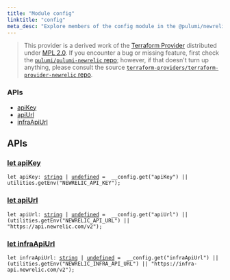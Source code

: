 ```yaml
---
title: "Module config"
linktitle: "config"
meta_desc: "Explore members of the config module in the @pulumi/newrelic package."
---
```


<!-- WARNING: this page was generated by a tool. Do not edit it by hand. -->
<!-- To change it, please see https://github.com/pulumi/docs/tree/master/tools/tscdocgen. -->


> This provider is a derived work of the [Terraform Provider](https://github.com/terraform-providers/terraform-provider-newrelic)
> distributed under [MPL 2.0](https://www.mozilla.org/en-US/MPL/2.0/). If you encounter a bug or missing feature,
> first check the [`pulumi/pulumi-newrelic` repo](https://github.com/pulumi/pulumi-newrelic/issues); however, if that doesn't turn up anything,
> please consult the source [`terraform-providers/terraform-provider-newrelic` repo](https://github.com/terraform-providers/terraform-provider-newrelic/issues).







<h3>APIs</h3>
<ul class="api">
    <li><a href="#apiKey"><span class="symbol api"></span>apiKey</a></li>
    <li><a href="#apiUrl"><span class="symbol api"></span>apiUrl</a></li>
    <li><a href="#infraApiUrl"><span class="symbol api"></span>infraApiUrl</a></li>
</ul>




<h2 id="apis">APIs</h2>
<h3 class="pdoc-module-header" id="apiKey" data-link-title="apiKey">
    <a href="https://github.com/pulumi/pulumi-newrelic/blob/3d3f7382842e05379f030e39845da424ce682713/sdk/nodejs/config/vars.ts#L9">
        let <strong>apiKey</strong>
    </a>
</h3>

<pre class="highlight"><code><span class='kd'>let</span> apiKey: <span class='kd'><a href='https://developer.mozilla.org/en-US/docs/Web/JavaScript/Reference/Global_Objects/String'>string</a></span> | <span class='kd'><a href='https://developer.mozilla.org/en-US/docs/Web/JavaScript/Reference/Global_Objects/undefined'>undefined</a></span> = <span class='s2'> __config.get(&#34;apiKey&#34;) || utilities.getEnv(&#34;NEWRELIC_API_KEY&#34;)</span>;</code></pre>
<h3 class="pdoc-module-header" id="apiUrl" data-link-title="apiUrl">
    <a href="https://github.com/pulumi/pulumi-newrelic/blob/3d3f7382842e05379f030e39845da424ce682713/sdk/nodejs/config/vars.ts#L10">
        let <strong>apiUrl</strong>
    </a>
</h3>

<pre class="highlight"><code><span class='kd'>let</span> apiUrl: <span class='kd'><a href='https://developer.mozilla.org/en-US/docs/Web/JavaScript/Reference/Global_Objects/String'>string</a></span> | <span class='kd'><a href='https://developer.mozilla.org/en-US/docs/Web/JavaScript/Reference/Global_Objects/undefined'>undefined</a></span> = <span class='s2'> __config.get(&#34;apiUrl&#34;) || (utilities.getEnv(&#34;NEWRELIC_API_URL&#34;) || &#34;https://api.newrelic.com/v2&#34;)</span>;</code></pre>
<h3 class="pdoc-module-header" id="infraApiUrl" data-link-title="infraApiUrl">
    <a href="https://github.com/pulumi/pulumi-newrelic/blob/3d3f7382842e05379f030e39845da424ce682713/sdk/nodejs/config/vars.ts#L11">
        let <strong>infraApiUrl</strong>
    </a>
</h3>

<pre class="highlight"><code><span class='kd'>let</span> infraApiUrl: <span class='kd'><a href='https://developer.mozilla.org/en-US/docs/Web/JavaScript/Reference/Global_Objects/String'>string</a></span> | <span class='kd'><a href='https://developer.mozilla.org/en-US/docs/Web/JavaScript/Reference/Global_Objects/undefined'>undefined</a></span> = <span class='s2'> __config.get(&#34;infraApiUrl&#34;) || (utilities.getEnv(&#34;NEWRELIC_INFRA_API_URL&#34;) || &#34;https://infra-api.newrelic.com/v2&#34;)</span>;</code></pre>
